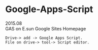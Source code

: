 # Google-Apps-Script <br>
2015.08 <br>
GAS on E.sun Google Sites Homepage <br>

```
Drive-> add -> Google Apps Script. 
File on drive-> tool-> Script editor. 
```

